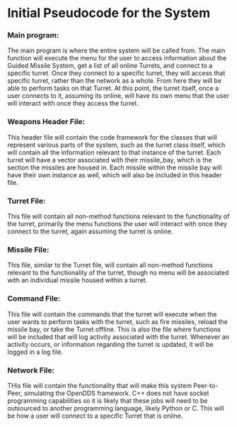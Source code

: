 # Initial Pseudocode for the System
### Main program:
The main program is where the entire system will be called from. The main function will execute the menu for the user to access information about the Guided Missile System, get a list of all online Turrets, and connect to a specific turret.
Once they connect to a specific turret, they will access that specific turret, rather than the network as a whole. From here they will be able to perform tasks on that Turret. At this point, the turret itself, once a user connects to it,
assuming its online, will have its own menu that the user will interact with once they access the turret.

### Weapons Header File:
This header file will contain the code framework for the classes that will represent various parts of the system, such as the turret class itself, which will contain all the information relevant to that instance of the turret. Each turret
will have a vector associated with their missile_bay, which is the section the missiles are housed in. Each missile within the missile bay will have their own instance as well, which will also be included in this header file.

### Turret File:
This file will contain all non-method functions relevant to the functionality of the turret, primarily the menu functions the user will interact with once they connect to the turret, again assuming the turret is online.

### Missile File:
This file, similar to the Turret file, will contain all non-method functions relevant to the functionality of the turret, though no menu will be associated with an individual missile housed within a turret.

### Command File:
This file will contain the commands that the turret will execute when the user wants to perform tasks with the turret, such as fire missiles, reload the missile bay, or take the Turret offline. This is also the file where functions
will be included that will log activity associated with the turret. Whenever an activity occurs, or information regarding the turret is updated, it will be logged in a log file.

### Network File:
THis file will contain the functionality that will make this system Peer-to-Peer, simulating the OpenDDS framework. C++ does not have socket programming capabilities so it is likely that these jobs will need to be outsourced to
another programming language, likely Python or C. This will be how a user will connect to a specific Turret that is online.
